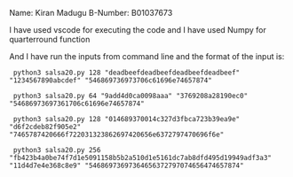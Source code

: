 Name: Kiran Madugu
B-Number: B01037673


I have used vscode for executing the code and I have used Numpy for quarterround function 

And I have run the inputs from command line and the format of the input is:
     
     python3 salsa20.py 128 "deadbeefdeadbeefdeadbeefdeadbeef" "1234567890abcdef" "546869736973706c61696e74657874"

     python3 salsa20.py 64 "9add4d0ca0098aaa" "3769208a28190ec0" "54686973697361706c61696e74657874"

     python3 salsa20.py 128 "014689370014c327d3fbca723b39ea9e" "d6f2cdeb82f905e2" "7465787420666f722031323862697420656e6372797470696f6e"

     python3 salsa20.py 256 "fb423b4a0be74f7d1e5091158b5b2a510d1e5161dc7ab8dfd495d19949adf3a3" "11d4d7e4e368c8e9" "54686973697364656372797074656474657874"  
